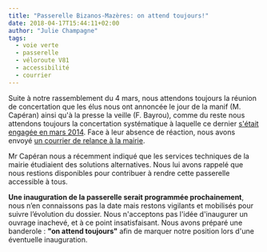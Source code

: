 ```yaml
---
title: "Passerelle Bizanos-Mazères: on attend toujours!"
date: 2018-04-17T15:44:11+02:00
author: "Julie Champagne"
tags:
  - voie verte
  - passerelle
  - véloroute V81
  - accessibilité
  - courrier
---
```


Suite à notre rassemblement du 4 mars, nous attendons toujours la réunion de
concertation que les élus nous ont annoncée le jour de la manif (M. Capéran)
ainsi qu'à la presse la veille (F. Bayrou), comme du reste nous attendons
toujours la concertation systématique à laquelle ce dernier
[s'était engagée en mars 2014](201403-engagements-f.bayrou.pdf).
Face à leur absence de réaction, nous avons envoyé
[un courrier de relance à la mairie](20180329-relance-passerelle-pau-a-velo.pdf).

Mr Capéran nous a récemment  indiqué que les services techniques de la mairie
étudiaient des solutions alternatives. Nous lui avons rappelé que nous restions
disponibles pour contribuer à rendre cette passerelle accessible à tous.

**Une inauguration de la passerelle serait programmée prochainement**, nous n’en
connaissons pas la date mais restons vigilants et mobilisés pour suivre
l’évolution du dossier. Nous n'acceptons pas l'idée d'inaugurer un ouvrage
inachevé, et à ce point insatisfaisant. Nous avons préparé une banderole : **"on
attend toujours"** afin de marquer notre position lors d'une éventuelle
inauguration.
